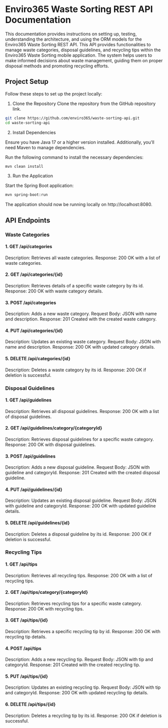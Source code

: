 # Enviro365 Waste Sorting REST API Documentation

This documentation provides instructions on setting up, testing, understanding the architecture,
and using the ORM models for the Enviro365 Waste Sorting REST API. This API provides functionalities 
to manage waste categories, disposal guidelines, and recycling tips within the Enviro365 Waste Sorting 
mobile application. The system helps users to make informed decisions about waste management, guiding 
them on proper disposal methods and promoting recycling efforts.
## Project Setup
Follow these steps to set up the project locally:
1. Clone the Repository 
Clone the repository from the GitHub repository link.
```bash
git clone https://github.com/enviro365/waste-sorting-api.git
cd waste-sorting-api

```
2. Install Dependencies

Ensure you have Java 17 or a higher version installed. Additionally, you'll need Maven to manage dependencies.

Run the following command to install the necessary dependencies:
```bash
mvn clean install
```

3. Run the Application

Start the Spring Boot application:

```bash 
mvn spring-boot:run
```

The application should now be running locally on http://localhost:8080.

## API Endpoints
### Waste Categories
#### 1. GET /api/categories

   Description: Retrieves all waste categories.
   Response: 200 OK with a list of waste categories.

#### 2. GET /api/categories/{id}

   Description: Retrieves details of a specific waste category by its id.
   Response: 200 OK with waste category details.

#### 3. POST /api/categories

   Description: Adds a new waste category.
   Request Body: JSON with name and description.
   Response: 201 Created with the created waste category.

#### 4. PUT /api/categories/{id}

   Description: Updates an existing waste category.
   Request Body: JSON with name and description.
   Response: 200 OK with updated category details.

#### 5. DELETE /api/categories/{id}

   Description: Deletes a waste category by its id.
   Response: 200 OK if deletion is successful.

### Disposal Guidelines
#### 1. GET /api/guidelines

   Description: Retrieves all disposal guidelines.
   Response: 200 OK with a list of disposal guidelines.

#### 2. GET /api/guidelines/category/{categoryId}

   Description: Retrieves disposal guidelines for a specific waste category.
   Response: 200 OK with disposal guidelines.

#### 3. POST /api/guidelines

   Description: Adds a new disposal guideline.
   Request Body: JSON with guideline and categoryId.
   Response: 201 Created with the created disposal guideline.

#### 4. PUT /api/guidelines/{id}

   Description: Updates an existing disposal guideline.
   Request Body: JSON with guideline and categoryId.
   Response: 200 OK with updated guideline details.

#### 5. DELETE /api/guidelines/{id}

   Description: Deletes a disposal guideline by its id.
   Response: 200 OK if deletion is successful.

### Recycling Tips
#### 1. GET /api/tips

   Description: Retrieves all recycling tips.
   Response: 200 OK with a list of recycling tips.

#### 2. GET /api/tips/category/{categoryId}

   Description: Retrieves recycling tips for a specific waste category.
   Response: 200 OK with recycling tips.

#### 3. GET /api/tips/{id}

   Description: Retrieves a specific recycling tip by id.
   Response: 200 OK with recycling tip details.

#### 4. POST /api/tips

   Description: Adds a new recycling tip.
   Request Body: JSON with tip and categoryId.
   Response: 201 Created with the created recycling tip.

#### 5. PUT /api/tips/{id}

   Description: Updates an existing recycling tip.
   Request Body: JSON with tip and categoryId.
   Response: 200 OK with updated recycling tip details.

#### 6. DELETE /api/tips/{id}

   Description: Deletes a recycling tip by its id.
   Response: 200 OK if deletion is successful.
